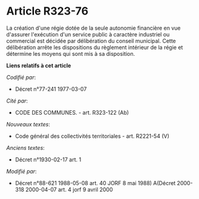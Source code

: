 # Article R323-76

La création d'une régie dotée de la seule autonomie financière en vue d'assurer l'exécution d'un service public à caractère
industriel ou commercial est décidée par délibération du conseil municipal. Cette délibération arrête les dispositions du
règlement intérieur de la régie et détermine les moyens qui sont mis à sa disposition.

**Liens relatifs à cet article**

_Codifié par_:

  - Décret n°77-241 1977-03-07

_Cité par_:

  - CODE DES COMMUNES. - art. R323-122 (Ab)

_Nouveaux textes_:

  - Code général des collectivités territoriales - art. R2221-54 (V)

_Anciens textes_:

  - Décret n°1930-02-17 art. 1

_Modifié par_:

  - Décret n°88-621 1988-05-08 art. 40 JORF 8 mai 1988) A(Décret 2000-318 2000-04-07 art. 4 jorf 9 avril 2000
